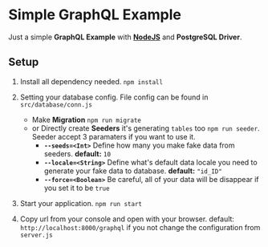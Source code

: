 # Simple GraphQL Example

Just a simple **GraphQL Example** with **[NodeJS](https://nodejs.org/)** and **PostgreSQL Driver**.

## Setup

1. Install all dependency needed.
   `npm install`
2. Setting your database config. File config can be found in `src/database/conn.js`

   - Make **Migration**
     `npm run migrate`
   - or Directly create **Seeders** it's generating `tables` too
     `npm run seeder`.
     Seeder accept 3 paramaters if you want to use it.
     - **`--seeds=<Int>`**
       Define how many you make fake data from seeders.
       **default:** `10`
     - **`--locale=<String>`**
       Define what's default data locale you need to generate your fake data to database.
       **default:** `"id_ID"`
     - **`--force=<Boolean>`**
       Be careful, all of your data will be disappear if you set it to be `true`

3. Start your application.
   `npm run start`
4. Copy url from your console and open with your browser.
   default: `http://localhost:8000/graphql` if you not change the configuration from `server.js`

